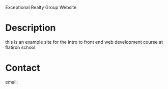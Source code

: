 Exceptional Realty Group Website


# Description 

this is an example site for the intro to front end web development course at flatiron school

# Contact

email:
